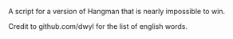 A script for a version of Hangman that is nearly impossible to win.

Credit to github.com/dwyl for the list of english words.
